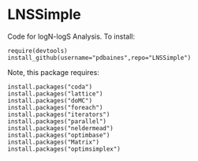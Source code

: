 LNSSimple
=========

Code for logN-logS Analysis. To install:

    require(devtools)
    install_github(username="pdbaines",repo="LNSSimple")

Note, this package requires:

    install.packages("coda")
    install.packages("lattice")
    install.packages("doMC")
    install.packages("foreach")
    install.packages("iterators")
    install.packages("parallel")
    install.packages("neldermead")
    install.packages("optimbase")
    install.packages("Matrix")
    install.packages("optimsimplex")
    
